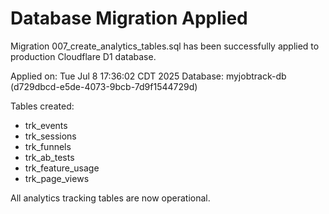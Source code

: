 # Database Migration Applied

Migration 007_create_analytics_tables.sql has been successfully applied to production Cloudflare D1 database.

Applied on: Tue Jul  8 17:36:02 CDT 2025
Database: myjobtrack-db (d729dbcd-e5de-4073-9bcb-7d9f1544729d)

Tables created:
- trk_events
- trk_sessions  
- trk_funnels
- trk_ab_tests
- trk_feature_usage
- trk_page_views

All analytics tracking tables are now operational.
